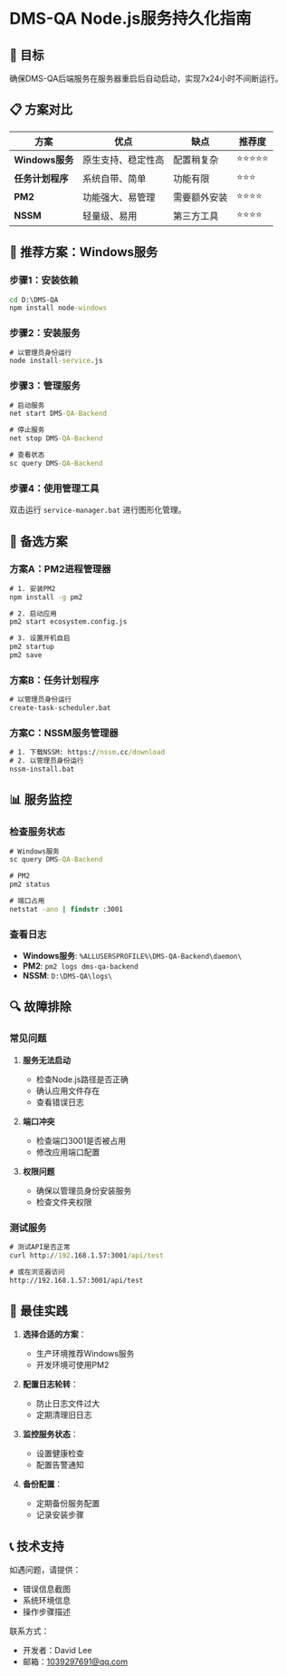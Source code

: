 # DMS-QA Node.js服务持久化指南

## 🎯 目标
确保DMS-QA后端服务在服务器重启后自动启动，实现7x24小时不间断运行。

## 📋 方案对比

| 方案 | 优点 | 缺点 | 推荐度 |
|------|------|------|--------|
| **Windows服务** | 原生支持、稳定性高 | 配置稍复杂 | ⭐⭐⭐⭐⭐ |
| **任务计划程序** | 系统自带、简单 | 功能有限 | ⭐⭐⭐ |
| **PM2** | 功能强大、易管理 | 需要额外安装 | ⭐⭐⭐⭐ |
| **NSSM** | 轻量级、易用 | 第三方工具 | ⭐⭐⭐⭐ |

## 🚀 推荐方案：Windows服务

### 步骤1：安装依赖
```cmd
cd D:\DMS-QA
npm install node-windows
```

### 步骤2：安装服务
```cmd
# 以管理员身份运行
node install-service.js
```

### 步骤3：管理服务
```cmd
# 启动服务
net start DMS-QA-Backend

# 停止服务  
net stop DMS-QA-Backend

# 查看状态
sc query DMS-QA-Backend
```

### 步骤4：使用管理工具
双击运行 `service-manager.bat` 进行图形化管理。

## 🔧 备选方案

### 方案A：PM2进程管理器
```cmd
# 1. 安装PM2
npm install -g pm2

# 2. 启动应用
pm2 start ecosystem.config.js

# 3. 设置开机自启
pm2 startup
pm2 save
```

### 方案B：任务计划程序
```cmd
# 以管理员身份运行
create-task-scheduler.bat
```

### 方案C：NSSM服务管理器
```cmd
# 1. 下载NSSM: https://nssm.cc/download
# 2. 以管理员身份运行
nssm-install.bat
```

## 📊 服务监控

### 检查服务状态
```cmd
# Windows服务
sc query DMS-QA-Backend

# PM2
pm2 status

# 端口占用
netstat -ano | findstr :3001
```

### 查看日志
- **Windows服务**: `%ALLUSERSPROFILE%\DMS-QA-Backend\daemon\`
- **PM2**: `pm2 logs dms-qa-backend`
- **NSSM**: `D:\DMS-QA\logs\`

## 🔍 故障排除

### 常见问题

1. **服务无法启动**
   - 检查Node.js路径是否正确
   - 确认应用文件存在
   - 查看错误日志

2. **端口冲突**
   - 检查端口3001是否被占用
   - 修改应用端口配置

3. **权限问题**
   - 确保以管理员身份安装服务
   - 检查文件夹权限

### 测试服务
```cmd
# 测试API是否正常
curl http://192.168.1.57:3001/api/test

# 或在浏览器访问
http://192.168.1.57:3001/api/test
```

## 🎯 最佳实践

1. **选择合适的方案**：
   - 生产环境推荐Windows服务
   - 开发环境可使用PM2

2. **配置日志轮转**：
   - 防止日志文件过大
   - 定期清理旧日志

3. **监控服务状态**：
   - 设置健康检查
   - 配置告警通知

4. **备份配置**：
   - 定期备份服务配置
   - 记录安装步骤

## 📞 技术支持

如遇问题，请提供：
- 错误信息截图
- 系统环境信息
- 操作步骤描述

联系方式：
- 开发者：David Lee
- 邮箱：1039297691@qq.com
